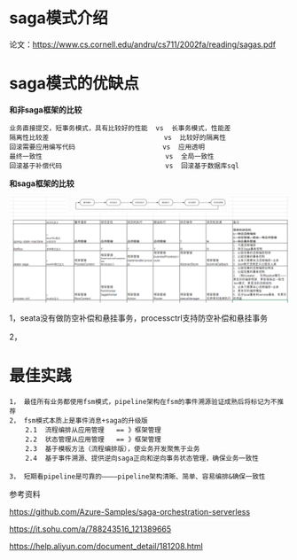 # saga模式介绍

论文：https://www.cs.cornell.edu/andru/cs711/2002fa/reading/sagas.pdf

# saga模式的优缺点

**和非saga框架的比较**

    业务直接提交，短事务模式，具有比较好的性能  vs  长事务模式，性能差
    隔离性比较差                             vs  比较好的隔离性
    回滚需要应用编写代码                      vs  应用透明
    最终一致性                               vs  全局一致性 
    回滚基于补偿代码                          vs  回滚基于数据库sql 



**和saga框架的比较**

![img_1.png](sagaidff.png)

1，seata没有做防空补偿和悬挂事务，processctrl支持防空补偿和悬挂事务

2，
 
# 最佳实践

    1， 最佳所有业务都使用fsm模式，pipeline架构在fsm的事件溯源验证成熟后将标记为不推荐
    2， fsm模式本质上是事件消息+saga的升级版
        2.1  流程编排从应用管理   == 》框架管理 
        2.2  状态管理从应用管理   == 》框架管理 
        2.3  基于模板方法（流程编排版），使业务开发聚焦于业务 
        2.4  基于事件溯源、提供逆向saga正向和逆向事务状态管理，确保业务一致性

    3， 短期看pipeline是可靠的————pipeline架构清晰、简单、容易编排&确保一致性




参考资料

 https://github.com/Azure-Samples/saga-orchestration-serverless

https://it.sohu.com/a/788243516_121389665

https://help.aliyun.com/document_detail/181208.html